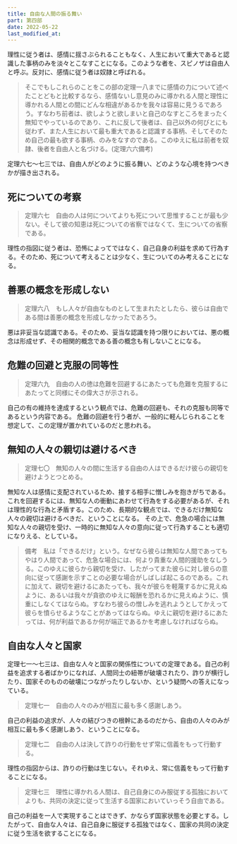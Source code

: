 ```yaml
---
title: 自由な人間の振る舞い
part: 第四部
date: 2022-05-22
last_modified_at: 
---
```


理性に従う者は、感情に揺さぶられることもなく、人生において重大であると認識した事柄のみを淡々とこなすことになる。このような者を、スピノザは自由人と呼ぶ。反対に、感情に従う者は奴隷と呼ばれる。

>そこでもしこれらのことをこの部の定理一八までに感情の力について述べたことどもと比較するなら、感情ないし意見のみに導かれる人間と理性に導かれる人間との間にどんな相違があるかを我々は容易に見うるであろう。すなわち前者は、欲しようと欲しまいと自己のなすところをまったく無知でやっているのであり、これに反して後者は、自己以外の何びとにも従わず、また人生において最も重大であると認識する事柄、そしてそのため自己の最も欲する事柄、のみをなすのである。このゆえに私は前者を奴隷、後者を自由人と名づける。(定理六六備考)

定理六七～七三では、自由人がどのように振る舞い、どのような心境を持つべきかが描き出される。

## 死についての考察

>定理六七　自由の人は何についてよりも死について思惟することが最も少ない。そして彼の知恵は死についての省察ではなくて、生についての省察である。

理性の指図に従う者は、恐怖によってではなく、自己自身の利益を求めて行為する。そのため、死について考えることは少なく、生についてのみ考えることになる。

## 善悪の概念を形成しない

>定理六八　もし人々が自由なものとして生まれたとしたら、彼らは自由である間は善悪の概念を形成しなかったであろう。

悪は非妥当な認識である。そのため、妥当な認識を持つ限りにおいては、悪の概念は形成せず、その相関的概念である善の概念も有しないことになる。

## 危難の回避と克服の同等性

>定理六九　自由の人の徳は危難を回避するにあたっても危難を克服するにあたってと同様にその偉大さが示される。

自己の有の維持を達成するという観点では、危難の回避も、それの克服も同等であるという内容である。
危難の回避を行う者が、一般的に軽んじられることを想定して、この定理が置かれているのだと思われる。

## 無知の人々の親切は避けるべき

>定理七〇　無知の人々の間に生活する自由の人はできるだけ彼らの親切を避けようとつとめる。

無知な人は感情に支配されているため、接する相手に憎しみを抱きがちである。これを回避するには、無知な人の衝動にあわせて行為をする必要があるが、それは理性的な行為と矛盾する。このため、長期的な観点では、できるだけ無知な人々の親切は避けるべきだ、ということになる。
その上で、危急の場合には無知な人々の親切を受け、一時的に無知な人々の意向に従って行為することも適切になりえる、としている。

>備考　私は「できるだけ」という。なぜなら彼らは無知な人間であってもやはり人間であって、危急な場合には、何より貴重な人間的援助をなしうる。このゆえに彼らから親切を受け、したがってまた彼らに対し彼らの意向に従って感謝を示すことの必要な場合がしばしば起こるのである。これに加えて、親切を避けるにあたっても、我々が彼らを軽蔑するかに見えぬように、あるいは我々が貪欲のゆえに報酬を恐れるかに見えぬように、慎重にしなくてはならぬ。すなわち彼らの憎しみを逃れようとしてかえって彼らを憤らせるようなことがあってはならぬ。ゆえに親切を避けるにあたっては、何が利益であるか何が端正であるかを考慮しなければならぬ。

## 自由な人々と国家

定理七一～七三は、自由な人々と国家の関係性についての定理である。自己の利益を追求する者ばかりになれば、人間同士の紐帯が破壊されたり、詐りが横行したり、国家そのものの破壊につながったりしないか、という疑問への答えになっている。

>定理七一　自由の人々のみが相互に最も多く感謝しあう。

自己の利益の追求が、人々の結びつきの根幹にあるのだから、自由の人々のみが相互に最も多く感謝しあう、ということになる。

>定理七二　自由の人は決して詐りの行動をせず常に信義をもって行動する。

理性の指図からは、詐りの行動は生じない。それゆえ、常に信義をもって行動することになる。

>定理七三　理性に導かれる人間は、自己自身にのみ服従する孤独においてよりも、共同の決定に従って生活する国家においていっそう自由である。

自己の利益を一人で実現することはできず、かならず国家状態を必要とする。したがって、自由な人々は、自己自身に服従する孤独ではなく、国家の共同の決定に従う生活を欲することになる。
